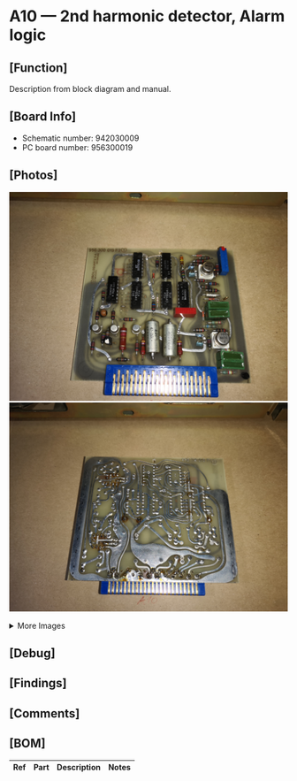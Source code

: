 # A10 — 2nd harmonic detector, Alarm logic

## [Function]
Description from block diagram and manual.

## [Board Info]
- Schematic number: 942030009
- PC board number: 956300019

## [Photos]
![Front](A10_Front.jpg)
![Back](A10_Back.jpg)

<details><summary>More Images</summary>

![Extra](A10_Back_2.jpg)
![Extra](A10_Back_3.jpg)
![Extra](A10_Front_2.jpg)
![Extra](A10_Front_3.jpg)
![Extra](A10_Front_4.jpg)
</details>

## [Debug]

## [Findings]

## [Comments]

## [BOM]
| Ref | Part | Description | Notes |
|-----|------|-------------|-------|
